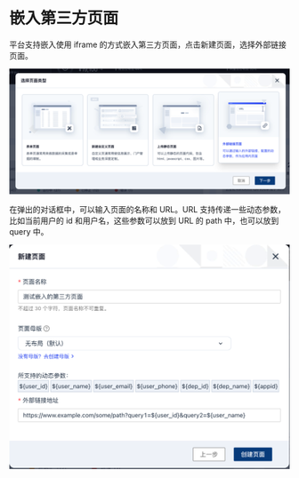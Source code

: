 # 嵌入第三方页面

平台支持嵌入使用 iframe 的方式嵌入第三方页面，点击新建页面，选择外部链接页面。

![select page type](../assets/select-page-type.png)

在弹出的对话框中，可以输入页面的名称和 URL。URL 支持传递一些动态参数，比如当前用户的 id 和用户名，这些参数可以放到 URL 的 path 中，也可以放到 query 中。

![create iframe page](../assets/create-iframe-page.png)
